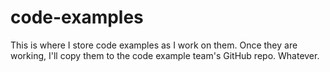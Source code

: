 # code-examples
This is where I store code examples as I work on them.
Once they are working, I'll copy them to the code example team's GitHub repo.
Whatever.
